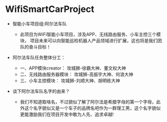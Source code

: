 # WifiSmartCarProject
+ 智能小车项目组:阿尔法车队
    + 此项目为WiFi智能小车项目，涉及APP、无线路由服务、小车主控三个模块，
 项目未来可以向智能巡检机器人产品领域进行扩展，这也将是我们团队的奋斗目标！

+ 阿尔法车队任务整体分工：
    + 一、APP模块creator：     攻城狮-徐霸大神、董文权大神
    + 二、无线路由服务器模块：  攻城狮-高振宇大神、何浪大神
    + 三、小车主控模块：       攻城狮-刘顺大神、胡明栋大神

+ 谈下阿尔法车队名字的由来？
  + 我们不知道取啥名，不过貌似了解了阿尔法是希腊字母的第一个字母，此外这个名字貌似又是一个车子的品牌名吧作为一群理工男，这个名字貌似更能激励我们在项目开发中敢为人先、追求卓越!
